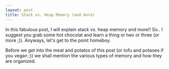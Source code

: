 ```yaml
---
layout: post
title: Stack vs. Heap Memory (and more)
---
```


In this fabulous post, I will explain stack vs. heap memory and more!! So.. I suggest you grab some hot chocolat and learn a thing or two or three (or more ;)). Anyways, let's get to the point homeboy.

Before we get into the meat and potatos of this post (or tofu and potaoes if you vegan ;)) we shall mention the various types of memory and how they are organized.

